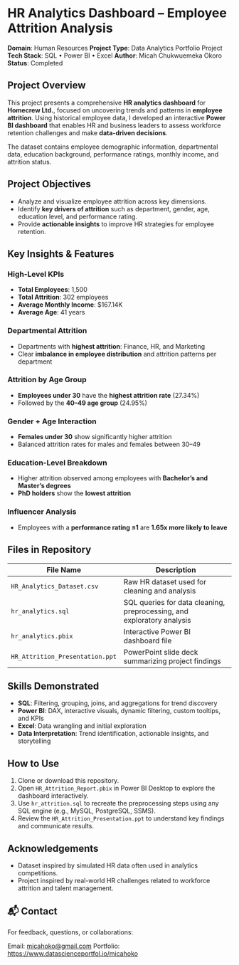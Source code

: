 # HR Analytics Dashboard – Employee Attrition Analysis

**Domain**: Human Resources
**Project Type**: Data Analytics Portfolio Project
**Tech Stack**: SQL • Power BI • Excel
**Author**: Micah Chukwuemeka Okoro
**Status**: Completed


## Project Overview

This project presents a comprehensive **HR analytics dashboard** for **Homecrew Ltd.**, focused on uncovering trends and patterns in **employee attrition**. Using historical employee data, I developed an interactive **Power BI dashboard** that enables HR and business leaders to assess workforce retention challenges and make **data-driven decisions**.

The dataset contains employee demographic information, departmental data, education background, performance ratings, monthly income, and attrition status.

## Project Objectives

* Analyze and visualize employee attrition across key dimensions.
* Identify **key drivers of attrition** such as department, gender, age, education level, and performance rating.
* Provide **actionable insights** to improve HR strategies for employee retention.

## Key Insights & Features

### High-Level KPIs

* **Total Employees**: 1,500
* **Total Attrition**: 302 employees
* **Average Monthly Income**: \$167.14K
* **Average Age**: 41 years

### Departmental Attrition

* Departments with **highest attrition**: Finance, HR, and Marketing
* Clear **imbalance in employee distribution** and attrition patterns per department

### Attrition by Age Group

* **Employees under 30** have the **highest attrition rate** (27.34%)
* Followed by the **40–49 age group** (24.95%)

### Gender + Age Interaction

* **Females under 30** show significantly higher attrition
* Balanced attrition rates for males and females between 30–49

### Education-Level Breakdown

* Higher attrition observed among employees with **Bachelor’s and Master’s degrees**
* **PhD holders** show the **lowest attrition**

### Influencer Analysis

* Employees with a **performance rating ≤1** are **1.65x more likely to leave**



## Files in Repository

| File Name                       | Description                                                            |
| ------------------------------- | ---------------------------------------------------------------------- |
| `HR_Analytics_Dataset.csv`      | Raw HR dataset used for cleaning and analysis                          |
| `hr_analytics.sql`              | SQL queries for data cleaning, preprocessing, and exploratory analysis |
| `hr_analytics.pbix`      | Interactive Power BI dashboard file                                    |
| `HR_Attrition_Presentation.ppt` | PowerPoint slide deck summarizing project findings                     |



## Skills Demonstrated

* **SQL**: Filtering, grouping, joins, and aggregations for trend discovery
* **Power BI**: DAX, interactive visuals, dynamic filtering, custom tooltips, and KPIs
* **Excel**: Data wrangling and initial exploration
* **Data Interpretation**: Trend identification, actionable insights, and storytelling



## How to Use

1. Clone or download this repository.
2. Open `HR_Attrition_Report.pbix` in Power BI Desktop to explore the dashboard interactively.
3. Use `hr_attrition.sql` to recreate the preprocessing steps using any SQL engine (e.g., MySQL, PostgreSQL, SSMS).
4. Review the `HR_Attrition_Presentation.ppt` to understand key findings and communicate results.





## Acknowledgements

* Dataset inspired by simulated HR data often used in analytics competitions.
* Project inspired by real-world HR challenges related to workforce attrition and talent management.



## 📬 Contact

For feedback, questions, or collaborations:

Email: micahoko@gmail.com
Portfolio: https://www.datascienceportfol.io/micahoko



